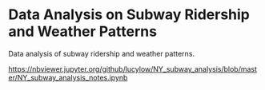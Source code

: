 # Data Analysis on Subway Ridership and Weather Patterns

Data analysis of subway ridership and weather patterns.


https://nbviewer.jupyter.org/github/lucylow/NY_subway_analysis/blob/master/NY_subway_analysis_notes.ipynb
